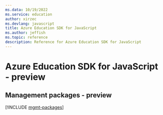 ```yaml
---
ms.data: 10/19/2022
ms.service: education
author: xirzec
ms.devlang: javascript
title: Azure Education SDK for JavaScript
ms.author: jeffish
ms.topic: reference
description: Reference for Azure Education SDK for JavaScript
---
```

# Azure Education SDK for JavaScript - preview

## Management packages - preview
[!INCLUDE [mgmt-packages](education-mgmt-index.md)]